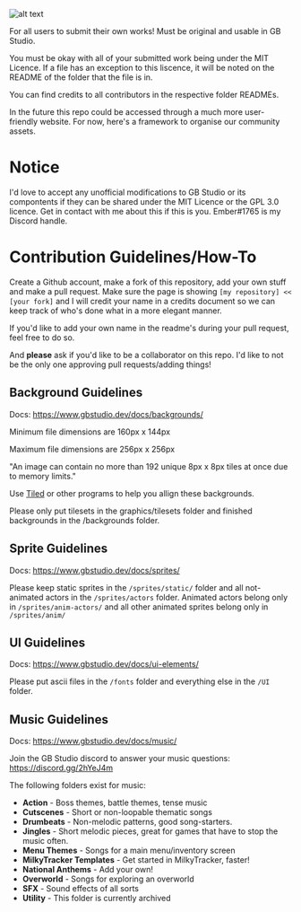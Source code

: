 ![alt text](https://github.com/DeerTears/GB-Studio-Community-Assets/blob/master/titlecard_july11_2019.png "GB Studio Community Assets Titlecard")

For all users to submit their own works! Must be original and usable in GB Studio.

You must be okay with all of your submitted work being under the MIT Licence. If a file has an exception to this liscence, it will be noted on the README of the folder that the file is in.

You can find credits to all contributors in the respective folder READMEs.

In the future this repo could be accessed through a much more user-friendly website. For now, here's a framework to organise our community assets.

# Notice

I'd love to accept any unofficial modifications to GB Studio or its compontents if they can be shared under the MIT Licence or the GPL 3.0 licence. Get in contact with me about this if this is you. Ember#1765 is my Discord handle.

# Contribution Guidelines/How-To

Create a Github account, make a fork of this repository, add your own stuff and make a pull request. Make sure the page is showing `[my repository] << [your fork]` and I will credit your name in a credits document so we can keep track of who's done what in a more elegant manner.

If you'd like to add your own name in the readme's during your pull request, feel free to do so.

And **please** ask if you'd like to be a collaborator on this repo. I'd like to not be the only one approving pull requests/adding things!

## Background Guidelines

Docs: https://www.gbstudio.dev/docs/backgrounds/

Minimum file dimensions are 160px x 144px

Maximum file dimensions are 256px x 256px

"An image can contain no more than 192 unique 8px x 8px tiles at once due to memory limits."

Use [Tiled](https://www.mapeditor.org/) or other programs to help you allign these backgrounds.

Please only put tilesets in the graphics/tilesets folder and finished backgrounds in the /backgrounds folder.

## Sprite Guidelines

Docs: https://www.gbstudio.dev/docs/sprites/

Please keep static sprites in the `/sprites/static/` folder and all not-animated actors in the `/sprites/actors` folder. Animated actors belong only in `/sprites/anim-actors/` and all other animated sprites belong only in `/sprites/anim/`

## UI Guidelines

Docs: https://www.gbstudio.dev/docs/ui-elements/

Please put ascii files in the `/fonts` folder and everything else in the `/UI` folder.

## Music Guidelines

Docs: https://www.gbstudio.dev/docs/music/

Join the GB Studio discord to answer your music questions: https://discord.gg/2hYeJ4m

The following folders exist for music:

- **Action** - Boss themes, battle themes, tense music
- **Cutscenes** - Short or non-loopable thematic songs
- **Drumbeats** - Non-melodic patterns, good song-starters.
- **Jingles** - Short melodic pieces, great for games that have to stop the music often.
- **Menu Themes** - Songs for a main menu/inventory screen
- **MilkyTracker Templates** - Get started in MilkyTracker, faster!
- **National Anthems** - Add your own!
- **Overworld** - Songs for exploring an overworld
- **SFX** - Sound effects of all sorts
- **Utility** - This folder is currently archived
